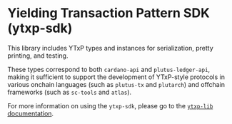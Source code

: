 # Yielding Transaction Pattern SDK (ytxp-sdk)

This library includes YTxP types and instances for serialization, pretty
printing, and testing.

These types correspond to both `cardano-api` and `plutus-ledger-api`, making it
sufficient to support the development of YTxP-style protocols in various onchain
languages (such as `plutus-tx` and `plutarch`) and offchain frameworks (such as
`sc-tools` and `atlas`).

For more information on using the `ytxp-sdk`, please go to the
[`ytxp-lib` documentation](https://github.com/mlabs-haskell/ytxp-lib).
